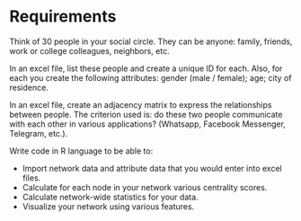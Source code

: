 # Requirements

Think of 30 people in your social circle. They can be anyone: family, friends, work or college colleagues, neighbors, etc.

In an excel file, list these people and create a unique ID for each. Also, for each you create the following attributes: gender (male / female); age; city of residence.

In an excel file, create an adjacency matrix to express the relationships between people. The criterion used is: do these two people communicate with each other in various applications? (Whatsapp, Facebook Messenger, Telegram, etc.).

Write code in R language to be able to:
* Import network data and attribute data that you would enter into excel files.
* Calculate for each node in your network various centrality scores.
* Calculate network-wide statistics for your data.
* Visualize your network using various features.
